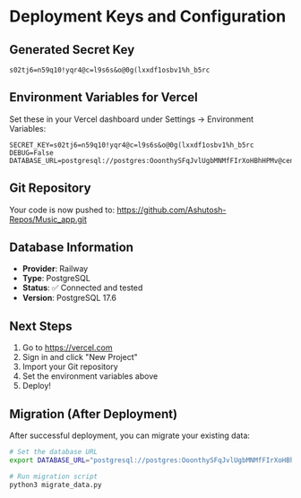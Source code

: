 # Deployment Keys and Configuration

## Generated Secret Key

```
s02tj6=n59q10!yqr4@c=l9s6s&o@0g(lxxdf1osbv1%h_b5rc
```

## Environment Variables for Vercel

Set these in your Vercel dashboard under Settings → Environment Variables:

```
SECRET_KEY=s02tj6=n59q10!yqr4@c=l9s6s&o@0g(lxxdf1osbv1%h_b5rc
DEBUG=False
DATABASE_URL=postgresql://postgres:OoonthySFqJvlUgbMNMfFIrXoHBhHPMv@centerbeam.proxy.rlwy.net:56467/railway
```

## Git Repository

Your code is now pushed to: https://github.com/Ashutosh-Repos/Music_app.git

## Database Information

- **Provider**: Railway
- **Type**: PostgreSQL
- **Status**: ✅ Connected and tested
- **Version**: PostgreSQL 17.6

## Next Steps

1. Go to https://vercel.com
2. Sign in and click "New Project"
3. Import your Git repository
4. Set the environment variables above
5. Deploy!

## Migration (After Deployment)

After successful deployment, you can migrate your existing data:

```bash
# Set the database URL
export DATABASE_URL="postgresql://postgres:OoonthySFqJvlUgbMNMfFIrXoHBhHPMv@centerbeam.proxy.rlwy.net:56467/railway"

# Run migration script
python3 migrate_data.py
```
